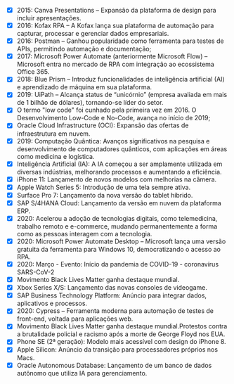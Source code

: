 - [x] 2015: Canva Presentations – Expansão da plataforma de design para incluir apresentações.
- [x] 2016: Kofax RPA – A Kofax lança sua plataforma de automação para capturar, processar e gerenciar dados empresariais.
- [x] 2016: Postman – Ganhou popularidade como ferramenta para testes de APIs, permitindo automação e documentação;
- [x] 2017: Microsoft Power Automate (anteriormente Microsoft Flow) – Microsoft entra no mercado de RPA com integração ao ecossistema Office 365.
- [x] 2018: Blue Prism – Introduz funcionalidades de inteligência artificial (AI) e aprendizado de máquina em sua plataforma.
- [x] 2019: UiPath – Alcança status de “unicórnio” (empresa avaliada em mais de 1 bilhão de dólares), tornando-se líder do setor.
- [x] O termo "low code" foi cunhado pela primeira vez em 2016. O Desenvolvimento Low-Code e No-Code, avança no início de 2019;
- [x] Oracle Cloud Infrastructure (OCI): Expansão das ofertas de infraestrutura em nuvem.
- [x] 2019: Computação Quântica: Avanços significativos na pesquisa e desenvolvimento de computadores quânticos, com aplicações em áreas como medicina e logística.
- [x] Inteligência Artificial (IA): A IA começou a ser amplamente utilizada em diversas indústrias, melhorando processos e aumentando a eficiência.
- [x] iPhone 11: Lançamento de novos modelos com melhorias na câmera.
- [x] Apple Watch Series 5: Introdução de uma tela sempre ativa.
- [x] Surface Pro 7: Lançamento da nova versão do tablet híbrido.
- [x] SAP S/4HANA Cloud: Lançamento da versão em nuvem da plataforma ERP.
- [x] 2020: Acelerou a adoção de tecnologias digitais, como telemedicina, trabalho remoto e e-commerce, mudando permanentemente a forma como as pessoas interagem com a tecnologia.
- [x] 2020: Microsoft Power Automate Desktop – Microsoft lança uma versão gratuita da ferramenta para Windows 10, democratizando o acesso ao RPA.
- [x] 2020: Março - Evento: Início da pandemia de COVID-19 - coronavírus SARS-CoV-2
- [x] Movimento Black Lives Matter ganha destaque mundial.
- [x] Xbox Series X/S: Lançamento das novas consoles de videogame.
- [x] SAP Business Technology Platform: Anúncio para integrar dados, aplicativos e processos.
- [x] 2020: Cypress – Ferramenta moderna para automação de testes de front-end, voltada para aplicações web.
- [x] Movimento Black Lives Matter ganha destaque mundial.Protestos contra a brutalidade policial e racismo após a morte de George Floyd nos EUA.
- [x] Phone SE (2ª geração): Modelo mais acessível com design do iPhone 8.
- [x] Apple Silicon: Anúncio da transição para processadores próprios nos Macs.
- [x] Oracle Autonomous Database: Lançamento de um banco de dados autônomo que utiliza IA para gerenciamento.
